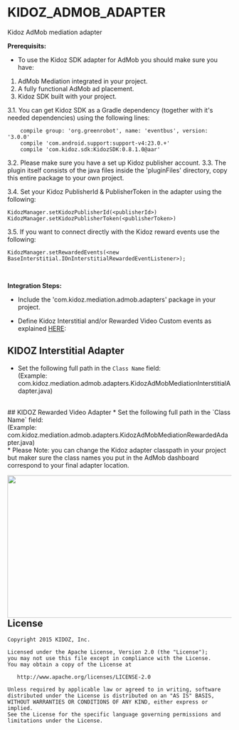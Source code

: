 # KIDOZ_ADMOB_ADAPTER
Kidoz AdMob mediation adapter
</br>

**Prerequisits:**
* To use the Kidoz SDK adapter for AdMob you should make sure you have:
1. AdMob Mediation integrated in your project.
2. A fully functional AdMob ad placement.
3. Kidoz SDK built with your project.

3.1. You can get Kidoz SDK as a Gradle dependency (together with it's needed dependencies) using the following lines:
```
    compile group: 'org.greenrobot', name: 'eventbus', version: '3.0.0'
    compile 'com.android.support:support-v4:23.0.+'
    compile 'com.kidoz.sdk:KidozSDK:0.8.1.0@aar'
```
3.2. Please make sure you have a set up Kidoz publisher account.
3.3. The plugin itself consists of the java files inside the 'pluginFiles' directory, copy this entire package to your own project.

3.4. Set your Kidoz PublisherId & PublisherToken in the adapter using the following:
```
KidozManager.setKidozPublisherId(<publisherId>)
KidozManager.setKidozPublisherToken(<publisherToken>)
```
3.5. If you want to connect directly with the Kidoz reward events use the following:
```
KidozManager.setRewardedEvents(<new BaseInterstitial.IOnInterstitialRewardedEventListener>);
```
</br>

**Integration Steps:**

* Include the 'com.kidoz.mediation.admob.adapters' package in your project.

* Define Kidoz Interstitial and/or Rewarded Video Custom events as explained [HERE](https://support.google.com/admob/answer/3083407):
 
## KIDOZ Interstitial Adapter
* Set the following full path in the `Class Name` field: </br>
(Example: com.kidoz.mediation.admob.adapters.KidozAdMobMediationInterstitialAdapter.java)
</br>
## KIDOZ Rewarded Video Adapter
* Set the following full path in the `Class Name` field: </br>
(Example: com.kidoz.mediation.admob.adapters.KidozAdMobMediationRewardedAdapter.java)
</br>
* Please Note: you can change the Kidoz adapter classpath in your project but maker sure the class names you put in the AdMob dashboard correspond to your final adapter location.

<a href="url"><img src="https://s3.amazonaws.com/kidoz-cdn/sdk/GitHub_Tutorial_Img/custom_event_tut.JPG" align="left" height="320" width="720" ></a>
</br>
</br>
</br>   


License
--------

    Copyright 2015 KIDOZ, Inc.

    Licensed under the Apache License, Version 2.0 (the "License");
    you may not use this file except in compliance with the License.
    You may obtain a copy of the License at

       http://www.apache.org/licenses/LICENSE-2.0

    Unless required by applicable law or agreed to in writing, software
    distributed under the License is distributed on an "AS IS" BASIS,
    WITHOUT WARRANTIES OR CONDITIONS OF ANY KIND, either express or implied.
    See the License for the specific language governing permissions and
    limitations under the License.

